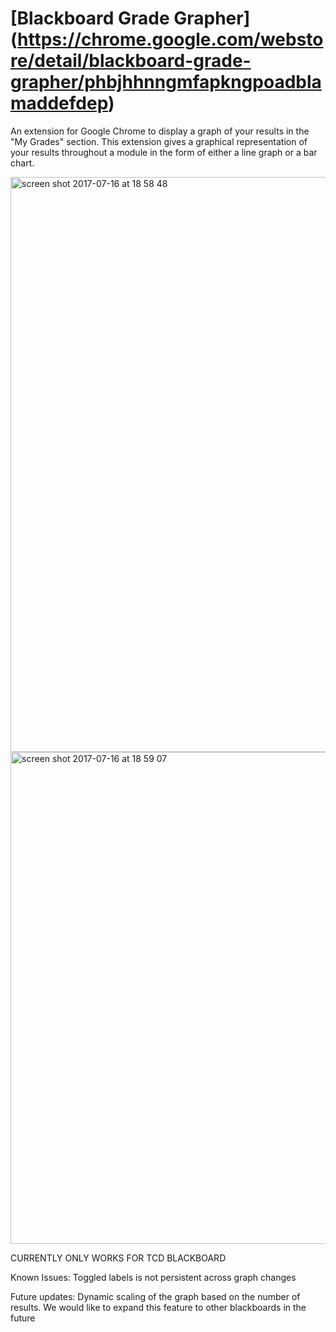 # [Blackboard Grade Grapher] (https://chrome.google.com/webstore/detail/blackboard-grade-grapher/phbjhhnngmfapkngpoadblamaddefdep)


An extension for Google Chrome to display a graph of your results in the "My Grades" section. This extension gives a graphical representation of your results throughout a module in the form of either a line graph or a bar chart. 

<img width="920" alt="screen shot 2017-07-16 at 18 58 48" src="https://user-images.githubusercontent.com/17296281/28250071-3101a49a-6a59-11e7-88df-a402f10c88ba.png">

<img width="787" alt="screen shot 2017-07-16 at 18 59 07" src="https://user-images.githubusercontent.com/17296281/28250076-3ed5d3e8-6a59-11e7-9d15-3ea91283200b.png">


CURRENTLY ONLY WORKS FOR TCD BLACKBOARD

Known Issues:
Toggled labels is not persistent across graph changes

Future updates:
Dynamic scaling of the graph based on the number of results.
We would like to expand this feature to other blackboards in the future
